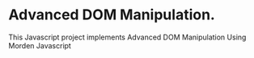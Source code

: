 # Advanced DOM Manipulation.
This Javascript project implements Advanced DOM Manipulation Using Morden Javascript
